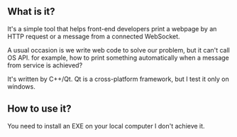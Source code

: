 ## What is it?

It's a simple tool that helps front-end developers print a webpage by an HTTP request or a message from a connected WebSocket.

A usual occasion is we write web code to solve our problem, but it can't call OS API. for example, how to print something automatically when a message from service is achieved?

It's written by C++/Qt. Qt is a cross-platform framework, but I test it only on windows.

## How to use it?

You need to install an EXE on your local computer
I don't achieve it.

